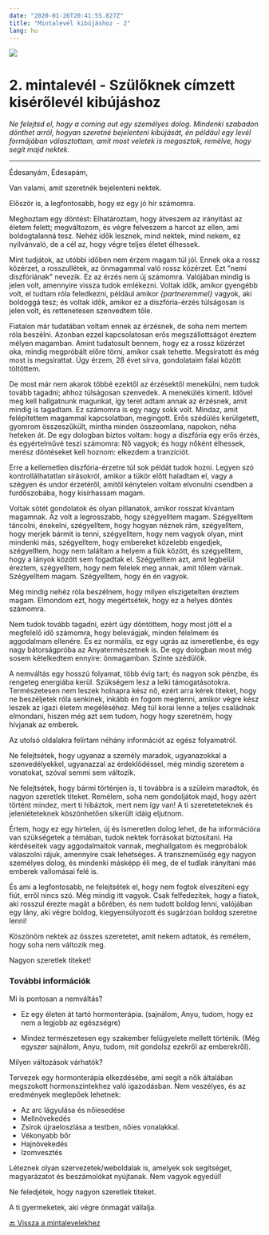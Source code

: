 ```yaml
---
date: "2020-01-26T20:41:55.827Z"
title: "Mintalevél kibújáshoz - 2"
lang: hu
---
```


<div class="header-image"><img src="assets/images/undraw_reading.svg" /></div>

# 2. mintalevél - Szülőknek címzett kisérőlevél kibújáshoz

*Ne felejtsd el, hogy a coming out egy személyes dolog. Mindenki szabadon dönthet arról, hogyan szeretné bejelenteni kibújását, én például egy levél formájában választottam, amit most veletek is megosztok, remélve, hogy segít majd nektek.*

<hr />

Édesanyám, Édesapám,

Van valami, amit szeretnék bejelenteni nektek.

Először is, a legfontosabb, hogy ez egy jó hír számomra.

Meghoztam egy döntést: Elhatároztam, hogy átveszem az irányítást az életem felett; megváltozom, és végre felveszem a harcot az ellen, ami boldogtalanná tesz. Nehéz idők lesznek, mind nektek, mind nekem, ez nyilvánvaló, de a cél az, hogy végre teljes életet élhessek.

Mint tudjátok, az utóbbi időben nem érzem magam túl jól. Ennek oka a rossz közérzet, a rosszullétek, az önmagammal való rossz közérzet. Ezt "nemi diszfóriának" nevezik. Ez az érzés nem új számomra. Valójában mindig is jelen volt, amennyire vissza tudok emlékezni. Voltak idők, amikor gyengébb volt, el tudtam róla feledkezni, például amikor *{partneremmel}* vagyok, aki boldoggá tesz; és voltak idők, amikor ez a diszfória-érzés túlságosan is jelen volt, és rettenetesen szenvedtem tőle.

Fiatalon már tudatában voltam ennek az érzésnek, de soha nem mertem róla beszélni. Azonban ezzel kapcsolatosan erős megszállottságot éreztem mélyen magamban. Amint tudatosult bennem, hogy ez a rossz közérzet oka, mindig megpróbált előre törni, amikor csak tehette. Megsiratott és még most is megsirattat. Úgy érzem, 28 évet sírva, gondolataim falai között töltöttem.

De most már nem akarok többé ezektől az érzésektől menekülni, nem tudok tovább tagadni; ahhoz túlságosan szenvedek. A menekülés kimerít. Idővel meg kell hallgatnunk magunkat, így teret adtam annak az érzésnek, amit mindig is tagadtam. Ez számomra is egy nagy sokk volt. Mindaz, amit felépítettem magammal kapcsolatban, megingott. Erős szédülés kerülgetett, gyomrom összeszűkült, mintha minden összeomlana, napokon, néha heteken át. De egy dologban biztos voltam: hogy a diszfória egy erős érzés, és egyértelművé teszi számomra: Nő vagyok; és hogy nőként élhessek, merész döntéseket kell hoznom: elkezdem a tranzíciót.

Erre a kellemetlen diszfória-érzetre túl sok példát tudok hozni. Legyen szó kontrollálhatatlan sírásokról, amikor a tükör előtt haladtam el, vagy a szégyen és undor érzetéről, amitől kénytelen voltam elvonulni csendben a furdőszobába, hogy kisírhassam magam.

Voltak sötét gondolatok és olyan pillanatok, amikor rosszat kívántam magamnak. Az volt a legrosszabb, hogy szégyelltem magam. Szégyelltem táncolni, énekelni, szégyelltem, hogy hogyan néznek rám, szégyelltem, hogy merjek bármit is tenni, szégyelltem, hogy nem vagyok olyan, mint mindenki más, szégyelltem, hogy embereket közelebb engedjek, szégyelltem, hogy nem találtam a helyem a fiúk között, és szégyelltem, hogy a lányok között sem fogadtak el. Szégyelltem azt, amit legbelül éreztem, szégyelltem, hogy nem felelek meg annak, amit tőlem várnak. Szégyelltem magam. Szégyelltem, hogy én én vagyok.

Még mindig nehéz róla beszélnem, hogy milyen elszigetelten éreztem magam. Elmondom ezt, hogy megértsétek, hogy ez a helyes döntés számomra.

Nem tudok tovább tagadni, ezért úgy döntöttem, hogy most jött el a megfelelő idő számomra, hogy belevágjak, minden félelmem és aggodalmam ellenére. És ez normális, ez egy ugrás az ismeretlenbe, és egy nagy bátorságpróba az Anyatermészetnek is. De egy dologban most még sosem kételkedtem ennyire: önmagamban. Szinte szédülök.

A nemváltás egy hosszú folyamat, több évig tart; és nagyon sok pénzbe, és rengeteg energiába kerül. Szükségem lesz a lelki támogatásotokra. Természetesen nem leszek holnapra kész nő, ezért arra kérek titeket, hogy ne beszéljetek róla senkinek, inkább én fogom megtenni, amikor végre kész leszek az igazi életem megéléséhez. Még túl korai lenne a teljes családnak elmondani, hiszen még azt sem tudom, hogy hogy szeretném, hogy hívjanak az emberek.

Az utolsó oldalakra felírtam néhány információt az egész folyamatról.

Ne felejtsétek, hogy ugyanaz a személy maradok, ugyanazokkal a szenvedélyekkel, ugyanazzal az érdeklődéssel, még mindig szeretem a vonatokat, szóval semmi sem változik.

Ne felejtsétek, hogy bármi történjen is, ti továbbra is a szüleim maradtok, és nagyon szeretlek titeket. Remélem, soha nem gondoljátok majd, hogy azért történt mindez, mert ti hibáztok, mert nem így van! A ti szereteteteknek és jelenléteteknek köszönhetően sikerült idáig eljutnom.

Értem, hogy ez egy hirtelen, új és ismeretlen dolog lehet, de ha információra van szükségetek a témában, tudok nektek forrásokat biztosítani. Ha kérdéseitek vagy aggodalmaitok vannak, meghallgatom és megpróbálok válaszolni rájuk, amennyire csak lehetséges. A transzneműség egy nagyon személyes dolog, és mindenki másképp éli meg, de el tudlak irányítani más emberek vallomásai felé is.

És ami a legfontosabb, ne felejtsétek el, hogy nem fogtok elveszíteni egy fiút, erről nincs szó. Még mindig itt vagyok. Csak felfedezitek, hogy a fiatok, aki rosszul érezte magát a bőrében, és nem tudott boldog lenni, valójában egy lány, aki végre boldog, kiegyensúlyozott és sugárzóan boldog szeretne lenni!

Köszönöm nektek az összes szeretetet, amit nekem adtatok, és remélem, hogy soha nem változik meg.

Nagyon szeretlek titeket!

### További információk

Mi is pontosan a nemváltás?

* Ez egy életen át tartó hormonterápia. (sajnálom, Anyu, tudom, hogy ez nem a legjobb az egészségre)

* Mindez természetesen egy szakember felügyelete mellett történik. (Még egyszer sajnálom, Anyu, tudom, mit gondolsz ezekről az emberekről).

Milyen változások várhatók?

Tervezek egy hormonterápia elkezdésébe, ami segít a nők általában megszokott hormonszintekhez való igazodásban. Nem veszélyes, és az eredmények meglepőek lehetnek:

* Az arc lágyulása és nőiesedése
* Mellnövekedés
* Zsírok újraeloszlása a testben, nőies vonalakkal.
* Vékonyabb bőr
* Hajnövekedés
* Izomvesztés

Léteznek olyan szervezetek/weboldalak is, amelyek sok segítséget, magyarázatot és beszámolókat nyújtanak. Nem vagyok egyedül!

Ne feledjétek, hogy nagyon szeretlek titeket.

A ti gyermeketek, aki végre önmagát vállalja.

[🔙 Vissza a mintalevelekhez](/#/entry?id=mintalevelek-kibujashoz)